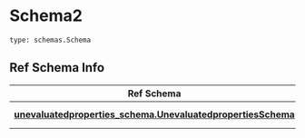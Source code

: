 # Schema2
```
type: schemas.Schema
```

## Ref Schema Info
Ref Schema | Input Type | Output Type
---------- | ---------- | -----------
[**unevaluatedproperties_schema.UnevaluatedpropertiesSchema**](../../../../../../../../components/schema/unevaluatedproperties_schema.md) | dict, schemas.immutabledict | schemas.immutabledict
